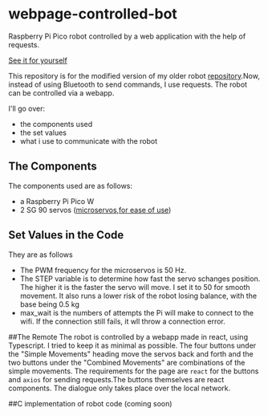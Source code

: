 # webpage-controlled-bot
Raspberry Pi Pico robot controlled by a web application with the help of requests.

[See it for yourself](https://youtu.be/ovlnHXRR9XI)

This repository is for the modified version of my older robot [repository](https://github.com/timotei42/bluetooth_robot).Now, instead of using Bluetooth to send commands, I use requests. The robot can be controlled via a webapp.

I'll go over:
  - the components used
  - the set values 
  - what i use to communicate with the robot

 ## The Components
 The components used are as follows:
  - a Raspberry Pi Pico W
  - 2 SG 90 servos ([microservos,for ease of use](http://www.ee.ic.ac.uk/pcheung/teaching/DE1_EE/stores/sg90_datasheet.pdf))
 ## Set Values in the Code
 They are as follows
 - The PWM frequency for the microservos is 50 Hz.
  - The STEP variable is to determine how fast the servo schanges position. The higher it is the faster the servo will move. I set it to 50 for smooth movement. It also runs a lower risk of the robot losing balance, with the base being 0.5 kg
- max_wait is the numbers of attempts the Pi will make to connect to the wifi. If the connection still fails, it wll throw a connection error. 

##The Remote
The robot is controlled by a webapp made in react, using Typescript. I tried to keep it as minimal as possible. The four buttons under the "Simple Movements" heading move the servos back and forth and the two buttons under the "Combined Movements" are combinations of the simple movements. The requirements for the page are ```react``` for the buttons and ```axios``` for sending requests.The buttons themselves are react components.
The dialogue only takes place over the local network.

##C implementation of robot code 
(coming soon)
